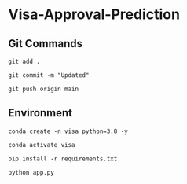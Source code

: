 # Visa-Approval-Prediction

## Git Commands



`git add .`

`git commit -m "Updated"`

`git push origin main`



## Environment 

`conda create -n visa python=3.8 -y`

`conda activate visa`

`pip install -r requirements.txt`

`python app.py`

